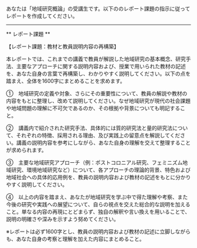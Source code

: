 あなたは「地域研究概論」の受講生です。以下ののレポート課題の指示に従ってレポートを作成してください。

---------------------------------------
** レポート課題 **

【レポート課題：教材と教員説明内容の再構築】

本レポートでは、これまでの講義で教員が解説した地域研究の基本概念、研究手法、主要なアプローチに関する説明内容および、授業で用いられた教材の記述を、あなた自身の言葉で再構築し、わかりやすく説明してください。以下の点を踏まえ、全体を1600字にまとめることを求めます。

①　地域研究の定義や対象、さらにその重要性について、教員の解説や教材の内容をもとに整理し、改めて説明してください。なぜ地域研究が現代の社会課題や地域問題の理解に不可欠であるのか、その根拠や背景についても明記すること。

②　講義内で紹介された研究手法、具体的には質的研究法と量的研究法について、それぞれの特徴、採用される理由、及び実践上の留意点を解説してください。講義の説明内容を参考にしながら、あなた自身の理解を交えて整理することが求められます。

③　主要な地域研究アプローチ（例：ポストコロニアル研究、フェミニズム地域研究、環境地域研究など）について、各アプローチの理論的背景、特色および地域社会への具体的応用例を、教員の説明内容および教材の記述をもとに分かりやすく説明してください。

④　以上の内容を踏まえ、あなたが地域研究を学ぶ中で得た理解や考察、また今後の研究や実践への展望について、自らの視点を交えた総合的な説明を加えること。単なる内容の再現にとどまらず、独自の解釈や言い換えを用いることで、説明の明確さや深みを示すよう努めてください。

※レポートは必ず1600字とし、教員の説明内容および教材の記述に立脚しながらも、あなた自身の考察と理解を加えた内容にまとめること。